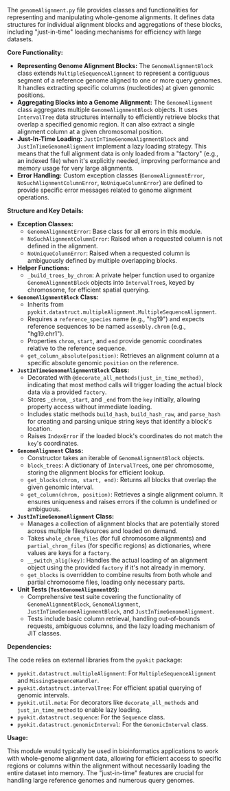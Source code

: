 The `genomeAlignment.py` file provides classes and functionalities for representing and manipulating whole-genome alignments. It defines data structures for individual alignment blocks and aggregations of these blocks, including "just-in-time" loading mechanisms for efficiency with large datasets.

**Core Functionality:**

*   **Representing Genome Alignment Blocks:** The `GenomeAlignmentBlock` class extends `MultipleSequenceAlignment` to represent a contiguous segment of a reference genome aligned to one or more query genomes. It handles extracting specific columns (nucleotides) at given genomic positions.
*   **Aggregating Blocks into a Genome Alignment:** The `GenomeAlignment` class aggregates multiple `GenomeAlignmentBlock` objects. It uses `IntervalTree` data structures internally to efficiently retrieve blocks that overlap a specified genomic region. It can also extract a single alignment column at a given chromosomal position.
*   **Just-In-Time Loading:** `JustInTimeGenomeAlignmentBlock` and `JustInTimeGenomeAlignment` implement a lazy loading strategy. This means that the full alignment data is only loaded from a "factory" (e.g., an indexed file) when it's explicitly needed, improving performance and memory usage for very large alignments.
*   **Error Handling:** Custom exception classes (`GenomeAlignmentError`, `NoSuchAlignmentColumnError`, `NoUniqueColumnError`) are defined to provide specific error messages related to genome alignment operations.

**Structure and Key Details:**

*   **Exception Classes:**
    *   `GenomeAlignmentError`: Base class for all errors in this module.
    *   `NoSuchAlignmentColumnError`: Raised when a requested column is not defined in the alignment.
    *   `NoUniqueColumnError`: Raised when a requested column is ambiguously defined by multiple overlapping blocks.
*   **Helper Functions:**
    *   `_build_trees_by_chrom`: A private helper function used to organize `GenomeAlignmentBlock` objects into `IntervalTree`s, keyed by chromosome, for efficient spatial querying.
*   **`GenomeAlignmentBlock` Class:**
    *   Inherits from `pyokit.datastruct.multipleAlignment.MultipleSequenceAlignment`.
    *   Requires a `reference_species` name (e.g., "hg19") and expects reference sequences to be named `assembly.chrom` (e.g., "hg19.chr1").
    *   Properties `chrom`, `start`, and `end` provide genomic coordinates relative to the reference sequence.
    *   `get_column_absolute(position)`: Retrieves an alignment column at a specific absolute genomic `position` on the reference.
*   **`JustInTimeGenomeAlignmentBlock` Class:**
    *   Decorated with `@decorate_all_methods(just_in_time_method)`, indicating that most method calls will trigger loading the actual block data via a provided `factory`.
    *   Stores `_chrom`, `_start`, and `_end` from the `key` initially, allowing property access without immediate loading.
    *   Includes static methods `build_hash`, `build_hash_raw`, and `parse_hash` for creating and parsing unique string keys that identify a block's location.
    *   Raises `IndexError` if the loaded block's coordinates do not match the `key`'s coordinates.
*   **`GenomeAlignment` Class:**
    *   Constructor takes an iterable of `GenomeAlignmentBlock` objects.
    *   `block_trees`: A dictionary of `IntervalTree`s, one per chromosome, storing the alignment blocks for efficient lookup.
    *   `get_blocks(chrom, start, end)`: Returns all blocks that overlap the given genomic interval.
    *   `get_column(chrom, position)`: Retrieves a single alignment column. It ensures uniqueness and raises errors if the column is undefined or ambiguous.
*   **`JustInTimeGenomeAlignment` Class:**
    *   Manages a collection of alignment blocks that are potentially stored across multiple files/sources and loaded on demand.
    *   Takes `whole_chrom_files` (for full chromosome alignments) and `partial_chrom_files` (for specific regions) as dictionaries, where values are keys for a `factory`.
    *   `__switch_alig(key)`: Handles the actual loading of an alignment object using the provided `factory` if it's not already in memory.
    *   `get_blocks` is overridden to combine results from both whole and partial chromosome files, loading only necessary parts.
*   **Unit Tests (`TestGenomeAlignmentDS`):**
    *   Comprehensive test suite covering the functionality of `GenomeAlignmentBlock`, `GenomeAlignment`, `JustInTimeGenomeAlignmentBlock`, and `JustInTimeGenomeAlignment`.
    *   Tests include basic column retrieval, handling out-of-bounds requests, ambiguous columns, and the lazy loading mechanism of JIT classes.

**Dependencies:**

The code relies on external libraries from the `pyokit` package:
*   `pyokit.datastruct.multipleAlignment`: For `MultipleSequenceAlignment` and `MissingSequenceHandler`.
*   `pyokit.datastruct.intervalTree`: For efficient spatial querying of genomic intervals.
*   `pyokit.util.meta`: For decorators like `decorate_all_methods` and `just_in_time_method` to enable lazy loading.
*   `pyokit.datastruct.sequence`: For the `Sequence` class.
*   `pyokit.datastruct.genomicInterval`: For the `GenomicInterval` class.

**Usage:**

This module would typically be used in bioinformatics applications to work with whole-genome alignment data, allowing for efficient access to specific regions or columns within the alignment without necessarily loading the entire dataset into memory. The "just-in-time" features are crucial for handling large reference genomes and numerous query genomes.